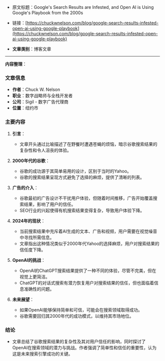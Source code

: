 
- 原文标题：Google's Search Results are Infested, and Open AI is Using Google's Playbook from the 2000s
- 链接：[https://chuckwnelson.com/blog/google-search-results-infested-open-ai-using-google-playbook](https://chuckwnelson.com/blog/google-search-results-infested-open-ai-using-google-playbook)

- **文章类别**：博客文章

---
**内容整理**：

### 文章信息
- **作者**：Chuck W. Nelson
- **职业**：数字战略师与全栈开发者
- **公司**：Sigil - 数字广告代理商
- **位置**：纽约市

### 主要内容
1. **引言**：
   - 文章开头通过比喻描述了在野餐时遭遇苍蝇的烦恼，暗示谷歌搜索结果的复杂性和令人沮丧的体验。

2. **2000年代的谷歌**：
   - 谷歌的成功源于其简单易用的设计，区别于当时的Yahoo。
   - 谷歌的搜索结果呈现方式避免了选择的麻烦，提供了清晰的列表。

3. **广告的介入**：
   - 谷歌最初的广告设计不干扰用户体验，但随着时间推移，广告开始覆盖搜索结果，影响了用户的信任。
   - SEO行业的兴起使得有机搜索结果变得复杂，导致用户体验下降。

4. **2024年的现状**：
   - 当前搜索结果中充斥着AI生成的文本、广告和视频，用户需要在视觉噪音中寻找所需信息。
   - 文章指出这种情况类似于2000年代Yahoo的选择麻烦，用户对搜索结果的信任度下降。

5. **OpenAI的挑战**：
   - OpenAI的ChatGPT搜索结果提供了一种不同的体验，尽管不完美，但在视觉上更简洁。
   - ChatGPT的对话式搜索有潜力恢复用户对搜索结果的信任，但也面临着信息准确性的问题。

6. **未来展望**：
   - 如果OpenAI能够保持简单和可信，可能会在搜索领域取得成功。
   - 谷歌需要回归其2000年代的成功模式，以维持其市场地位。

### 结论
- 文章总结了谷歌搜索结果的复杂性及其对用户信任的影响，同时探讨了OpenAI在搜索领域的潜力与挑战。作者强调了简单性和信任的重要性，认为这是未来搜索引擎成功的关键。

